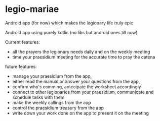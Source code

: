 # legio-mariae
Android app (for now) which makes the legionary life truly epic

Android app using purely kotlin (no libs but android ones till now)

Current features:
* all the prayers the legionary needs daily and on the weekly meeting
* time your praesidium meeting for the accurate time to pray the catena

future features:
* manage your praesidium from the app,
* either read the manual or answer your questions from the app,
* confirm who's comming, antecipate the worksheet accordingly
* connect to other legionaries from your praesidium, communicate and schedule tasks with them
* make the weekly callings from the app
* control the praesidium treasury from the app
* write down your work done on the app to present it on the meeting